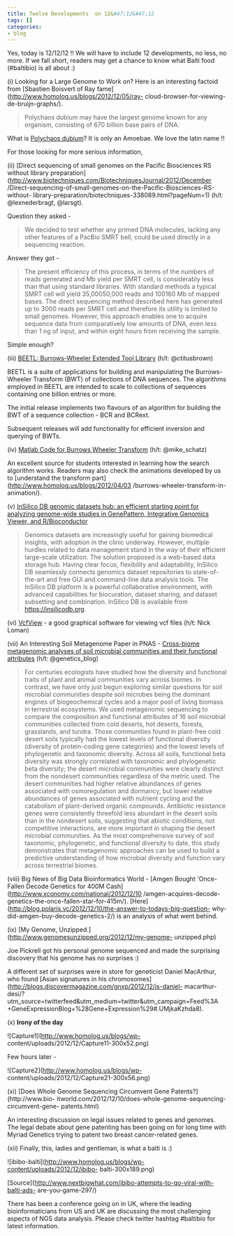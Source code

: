 ```yaml
---
title: Twelve Developments  on 12&#47;12&#47;12
tags: []
categories:
- blog
---
```

Yes, today is 12/12/12 !! We will have to include 12 developments, no less, no
more. If we fall short, readers may get a chance to know what Balti food
(#baltibio) is all about :)
<!--more-->

(i) Looking for a Large Genome to Work on? Here is an interesting factoid from
[Sbastien Boisvert of Ray fame](http://www.homolog.us/blogs/2012/12/05/ray-
cloud-browser-for-viewing-de-bruijn-graphs/).

> Polychaos dubium may have the largest genome known for any organism,
consisting of 670 billion base pairs of DNA.

What is [Polychaos dubium](http://en.wikipedia.org/wiki/Polychaos_dubium)? It
is only an Amoebae. We love the latin name !!

For those looking for more serious information,

(ii) [Direct sequencing of small genomes on the Pacific Biosciences RS without
library
preparation](http://www.biotechniques.com/BiotechniquesJournal/2012/December
/Direct-sequencing-of-small-genomes-on-the-Pacific-Biosciences-RS-without-
library-preparation/biotechniques-338089.html?pageNum=1) (h/t: @lexnederbragt,
@larsgt).

Question they asked -

> We decided to test whether any primed DNA molecules, lacking any other
features of a PacBio SMRT bell, could be used directly in a sequencing
reaction.

Answer they got -

> The present efficiency of this process, in terms of the numbers of reads
generated and Mb yield per SMRT cell, is considerably less than that using
standard libraries. With standard methods a typical SMRT cell will yield
35,00050,000 reads and 100160 Mb of mapped bases. The direct sequencing method
described here has generated up to 3000 reads per SMRT cell and therefore its
utility is limited to small genomes. However, this approach enables one to
acquire sequence data from comparatively low amounts of DNA, even less than 1
ng of input, and within eight hours from receiving the sample.

Simple enough?

(iii) [BEETL: Burrows-Wheeler Extended Tool
Library](http://beetl.github.com/BEETL/) (h/t: @ctitusbrown)

>

BEETL is a suite of applications for building and manipulating the Burrows-
Wheeler Transform (BWT) of collections of DNA sequences. The algorithms
employed in BEETL are intended to scale to collections of sequences containing
one billion entries or more.

The initial release implements two flavours of an algorithm for building the
BWT of a sequence collection - BCR and BCRext.

Subsequent releases will add functionality for efficient inversion and
querying of BWTs.

(iv) [Matlab Code for Burrows Wheeler
Transform](http://schatzlab.cshl.edu/teaching/2012/BWT.m) (h/t: @mike_schatz)

An excellent source for students interested in learning how the search
algorithm works. Readers may also check the animations developed by us to
[understand the transform part](http://www.homolog.us/blogs/2012/04/03
/burrows-wheeler-transform-in-animation/).

(v) [InSilico DB genomic datasets hub: an efficient starting point for
analyzing genome-wide studies in GenePattern, Integrative Genomics Viewer, and
R/Bioconductor](http://genomebiology.com/2012/13/11/R104/abstract)

> Genomics datasets are increasingly useful for gaining biomedical insights,
with adoption in the clinic underway. However, multiple hurdles related to
data management stand in the way of their efficient large-scale utilization.
The solution proposed is a web-based data storage hub. Having clear focus,
flexibility and adaptability, InSilico DB seamlessly connects genomics dataset
repositories to state-of-the-art and free GUI and command-line data analysis
tools. The InSilico DB platform is a powerful collaborative environment, with
advanced capabilities for biocuration, dataset sharing, and dataset subsetting
and combination. InSilico DB is available from https://insilicodb.org.

(vi) [VcfView](http://www.easih.ac.uk/software.php) \- a good graphical
software for viewing vcf files (h/t: Nick Loman)

(vii) An Interesting Soil Metagenome Paper in PNAS - [Cross-biome metagenomic
analyses of soil microbial communities and their functional
attributes](http://www.pnas.org/content/early/2012/12/05/1215210110.abstract)
(h/t: @genetics_blog)

> For centuries ecologists have studied how the diversity and functional
traits of plant and animal communities vary across biomes. In contrast, we
have only just begun exploring similar questions for soil microbial
communities despite soil microbes being the dominant engines of biogeochemical
cycles and a major pool of living biomass in terrestrial ecosystems. We used
metagenomic sequencing to compare the composition and functional attributes of
16 soil microbial communities collected from cold deserts, hot deserts,
forests, grasslands, and tundra. Those communities found in plant-free cold
desert soils typically had the lowest levels of functional diversity
(diversity of protein-coding gene categories) and the lowest levels of
phylogenetic and taxonomic diversity. Across all soils, functional beta
diversity was strongly correlated with taxonomic and phylogenetic beta
diversity; the desert microbial communities were clearly distinct from the
nondesert communities regardless of the metric used. The desert communities
had higher relative abundances of genes associated with osmoregulation and
dormancy, but lower relative abundances of genes associated with nutrient
cycling and the catabolism of plant-derived organic compounds. Antibiotic
resistance genes were consistently threefold less abundant in the desert soils
than in the nondesert soils, suggesting that abiotic conditions, not
competitive interactions, are more important in shaping the desert microbial
communities. As the most comprehensive survey of soil taxonomic, phylogenetic,
and functional diversity to date, this study demonstrates that metagenomic
approaches can be used to build a predictive understanding of how microbial
diversity and function vary across terrestrial biomes.

(viii) Big News of Big Data Bioinformatics World - [Amgen Bought 'Once-Fallen
Decode Genetics for 400M Cash](http://www.xconomy.com/national/2012/12/10
/amgen-acquires-decode-genetics-the-once-fallen-star-for-415m/).
[Here](http://blog.polaris.vc/2012/12/10/the-answer-to-todays-big-question-
why-did-amgen-buy-decode-genetics-2/) is an analysis of what went behind.

(ix) [My Genome, Unzipped.](http://www.genomesunzipped.org/2012/12/my-genome-
unzipped.php)

Joe Pickrell got his personal genome sequenced and made the surprising
discovery that his genome has no surprises :)

A different set of surprises were in store for geneticist Daniel MacArthur,
who found [Asian signatures in his
chromosomes](http://blogs.discovermagazine.com/gnxp/2012/12/is-daniel-
macarthur-desi/?utm_source=twitterfeed&utm_medium=twitter&utm_campaign=Feed%3A
+GeneExpressionBlog+%28Gene+Expression%29#.UMjkaKzhda8).

(x) **Irony of the day**

![Capture1](http://www.homolog.us/blogs/wp-
content/uploads/2012/12/Capture11-300x52.png)

Few hours later -

![Capture2](http://www.homolog.us/blogs/wp-
content/uploads/2012/12/Capture21-300x56.png)

(xi) [Does Whole Genome Sequencing Circumvent Gene Patents?](http://www.bio-
itworld.com/2012/12/10/does-whole-genome-sequencing-circumvent-gene-
patents.html)

An interesting discussion on legal issues related to genes and genomes. The
legal debate about gene patenting has been going on for long time with Myriad
Genetics trying to patent two breast cancer-related genes.

(xii) Finally, this, ladies and gentleman, is what a balti is :)

![ibibo-balti](http://www.homolog.us/blogs/wp-content/uploads/2012/12/ibibo-
balti-300x189.png)

[Source](http://www.nextbigwhat.com/ibibo-attempts-to-go-viral-with-balti-ads-
are-you-game-297/)

There has been a conference going on in UK, where the leading
bioinformaticians from US and UK are discussing the most challenging aspects
of NGS data analysis. Please check twitter hashtag #baltibio for latest
information.

